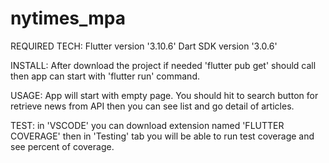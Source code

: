 # nytimes_mpa

REQUIRED TECH:
Flutter version '3.10.6'
Dart SDK version '3.0.6'

INSTALL:
After download the project if needed 'flutter pub get' should call then app can start with 'flutter run' command.

USAGE:
App will start with empty page. You should hit to search button for retrieve news from API then you can see list and go detail of articles.

TEST:
in 'VSCODE' you can download extension named 'FLUTTER COVERAGE' then in 'Testing' tab you will be able to run test coverage and see percent of coverage.

